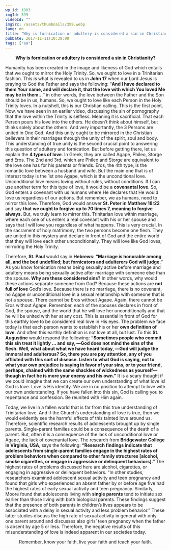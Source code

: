 ```yaml
---
wp_id: 1003
imgId: 399
videoId: ""
imgSrc: /assets/thumbnails/399.webp
lang: en
title: "Why is fornication or adultery is considered a sin in Christianity?"
pubDate: 2017-11-11T10:39:00
tags: ["aa"]
---
```


<!-- page: 6 -->

<p style="text-align: center;"><strong>Why is fornication or adultery is considered a sin in Christianity?</strong></p>
<p>Humanity has been created in the image and likeness of God which entails that we ought to mirror the Holy Trinity. So, we ought to love in a Trinitarian fashion. This is what is revealed to us in <strong>John 17</strong> when our Lord Jesus is praying to God the Father and says the following: “<strong>And I have declared to them Your name, and will declare it, that the love with which You loved Me may be in them…&#8221;</strong> in other words, the love between the Father and the Son should be in us, humans. So, we ought to love like each Person in the Holy Trinity loves. In a nutshell, this is our Christian calling. This is the first point. Now, we have seen in an earlier video, discussing the sin of pornography that the love within the Trinity is selfless. Meaning it is sacrificial. That each Person pours his love into the others. He doesn’t think about himself, but thinks solely about the others. And very importantly, the 3 Persons are united in One God. And this unity ought to be mirrored in the Christian believers in their marriages through the unity of the spirit, soul and body. This understanding of true unity is the second crucial point to answering this question of adultery and fornication. But before getting there, let us explain the <strong>4 types of love</strong>. In Greek, they are called Agape, Phileo, Storge and Eros. The 2nd and 3rd, which are Phileo and Storge are equivalent to the love one has for his parents or friends. Eros, the 4th type, is the romantic love between a husband and wife. But the main one that is of interest today is the 1st one Agape, which is the unconditional love. Unconditional love means loving without rules, without conditions. If I can use another term for this type of love, it would be a <strong>covenantal love</strong>. So, God enters a covenant with us humans where He declares that He would love us regardless of our actions. But remember, we as humans, need to mirror this love. Therefore, God would answer <strong>St. Peter in Matthew 18:22</strong> and say <strong>that we ought to forgive up to 70 times 7, meaning to forgive always.</strong> But, we truly learn to mirror this. Trinitarian love within marriage, where each one of us enters a real covenant with his or her spouse and says that I will love you regardless of what happens. This is very crucial. In the sacrament of holy matrimony, the two persons become one flesh. They are united in this mystery and declare in front of God and the entire world that they will love each other unconditionally. They will love like God loves, mirroring the Holy Trinity.</p>
<p>Therefore, <strong>St. Paul</strong> would say in <strong>Hebrews</strong>: <strong>“Marriage is honorable among all, and the bed undefiled; but fornicators and adulterers God will judge.”</strong> As you know fornication means being sexually active before marriage and adultery means being sexually active after marriage with someone else than the spouse. <strong>Why are these considered sins?</strong> In other words, why would these actions separate someone from God? Because these actions are <strong>not full of love</strong> God’s love. Because there is no marriage, there is no covenant, no Agape or unconditional love in a sexual relationship with someone that is not a spouse. There cannot be Eros without Agape. Again, there cannot be Eros without Agape. Remember, each of the spouses declares in front of God, the spouse, and the world that he will love her unconditionally and that he will be united with her at any cost. This is essential in front of God for this earthly love to be considered real love in His eyes. The problem we face today is that each person wants to establish his or her <strong>own definition of love</strong>. And often this earthly definition is not love at all, but lust. To this <strong>St. Augustine</strong> would respond the following: <strong>“Sometimes people who commit this sin treat it lightly … and say, ―God does not mind the sins of the flesh. Well, what about what we have heard today, ―God will judge the immoral and adulterous? So, there you are pay attention, any of you afflicted with this sort of disease. Listen to what God is saying, not to what your own prejudice is saying in favor of your sins, or to your friend, perhaps, chained with the same shackles of wickedness as yourself—though in fact he is more your enemy and his own.”</strong> It is a scary thought if we could imagine that we can create our own understanding of what love is! God is love. Love is His identity. We are in no position to attempt to love with our own understanding. If you have fallen into this sin, God is calling you to repentance and confession. Be reunited with Him again.</p>
<p>Today, we live in a fallen world that is far from this true understanding of Trinitarian love. And if the Church’s understanding of love is true, then we would evidently see the harmful effects of this tainted love around us. Therefore, scientific research results of adolescents brought up by single parents. Single-parent families could be a consequence of the death of a parent. But, often it is a consequence of the lack of unconditional love or Agape, the lack of covenantal love. The research from <strong>Bridgewater College in Virginia, USA</strong>, says the following: <strong>“Research findings indicate that adolescents from single-parent families engage in the highest rates of problem behaviors when compared to other family structures [alcohol, smoke cigarettes, or engage in aggressive or delinquent behaviors].” </strong>The highest rates of problems discussed here are alcohol, cigarettes, or engaging in aggressive or delinquent behaviors. “In other studies, researchers examined adolescent sexual activity and teen pregnancy and found that girls who experienced an absent father by or before age five had the highest rates of early sexual activity and teen pregnancy. Similarly, Moore found that adolescents living with <strong>single parents</strong> tend to initiate sex earlier than those living with both biological parents. These findings suggest that the presence of both parents in children’s lives appears to be associated with a delay in sexual activity and less problem behavior.” These latter studies discuss the high rate of sexual activity in general with only one parent around and discusses also girls’ teen pregnancy when the father is absent by age 5 or less. Therefore, the negative results of this misunderstanding of love is indeed apparent in our societies today.</p>
<p style="text-align: center;">Remember, know your faith, live your faith and teach your faith.</p>
